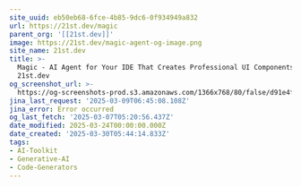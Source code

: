 ```yaml
---
site_uuid: eb50eb68-6fce-4b85-9dc6-0f934949a832
url: https://21st.dev/magic
parent_org: '[[21st.dev]]'
image: https://21st.dev/magic-agent-og-image.png
site_name: 21st.dev
title: >-
  Magic - AI Agent for Your IDE That Creates Professional UI Components |
  21st.dev
og_screenshot_url: >-
  https://og-screenshots-prod.s3.amazonaws.com/1366x768/80/false/d91e4feb614da04bd15c16235e51ff0f3ea99c4f776adc19f78263ac7ed4a898.jpeg
jina_last_request: '2025-03-09T06:45:08.108Z'
jina_error: Error occurred
og_last_fetch: '2025-03-07T05:20:56.437Z'
date_modified: 2025-03-24T00:00:00.000Z
date_created: '2025-03-30T05:44:14.833Z'
tags:
- AI-Toolkit
- Generative-AI
- Code-Generators
---
```










